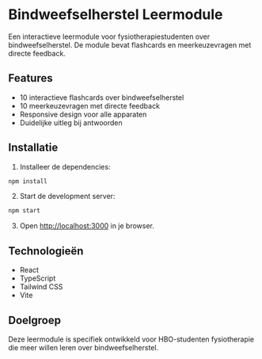 # Bindweefselherstel Leermodule

Een interactieve leermodule voor fysiotherapiestudenten over bindweefselherstel. De module bevat flashcards en meerkeuzevragen met directe feedback.

## Features

- 10 interactieve flashcards over bindweefselherstel
- 10 meerkeuzevragen met directe feedback
- Responsive design voor alle apparaten
- Duidelijke uitleg bij antwoorden

## Installatie

1. Installeer de dependencies:
```bash
npm install
```

2. Start de development server:
```bash
npm start
```

3. Open [http://localhost:3000](http://localhost:3000) in je browser.

## Technologieën

- React
- TypeScript
- Tailwind CSS
- Vite

## Doelgroep

Deze leermodule is specifiek ontwikkeld voor HBO-studenten fysiotherapie die meer willen leren over bindweefselherstel. 